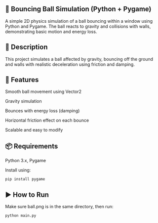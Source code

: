 ## 🏀 Bouncing Ball Simulation (Python + Pygame)

A simple 2D physics simulation of a ball bouncing within a window using Python and Pygame. The ball reacts to gravity and collisions with walls, demonstrating basic motion and energy loss.

## 🧠 Description

This project simulates a ball affected by gravity, bouncing off the ground and walls with realistic deceleration using friction and damping.

## 🎯 Features

Smooth ball movement using Vector2

Gravity simulation

Bounces with energy loss (damping)

Horizontal friction effect on each bounce

Scalable and easy to modify

## 📦 Requirements

Python 3.x,
Pygame

Install using:

```bash
pip install pygame
```

## ▶️ How to Run

Make sure ball.png is in the same directory, then run:

```
python main.py
```
